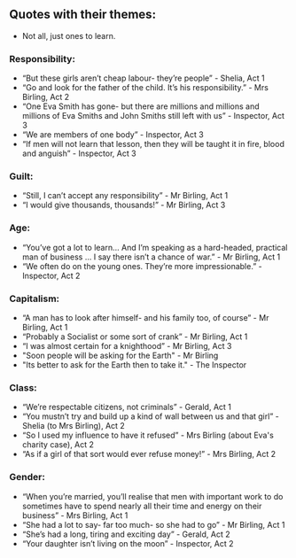 ## Quotes with their themes:
* Not all, just ones to learn.

### Responsibility:
* “But these girls aren’t cheap labour- they’re people” - Shelia, Act 1
* “Go and look for the father of the child. It’s his responsibility.” - Mrs Birling, Act 2
* “One Eva Smith has gone- but there are millions and millions and millions
of Eva Smiths and John Smiths still left with us” - Inspector, Act 3
* “We are members of one body” - Inspector, Act 3
* “If men will not learn that lesson, then they will be taught it in fire, blood and
anguish” - Inspector, Act 3

### Guilt:  
* “Still, I can’t accept any responsibility” - Mr Birling, Act 1
* “I would give thousands, thousands!” - Mr Birling, Act 3

### Age:
* “You’ve got a lot to learn… And I’m speaking as a hard-headed, practical
man of business … I say there isn’t a chance of war.” - Mr Birling, Act 1
* “We often do on the young ones. They’re more impressionable.” - Inspector, Act 2

### Capitalism:
* “A man has to look after himself- and his family too, of course” - Mr Birling, Act 1
* “Probably a Socialist or some sort of crank” - Mr Birling, Act 1
* “I was almost certain for a knighthood” - Mr Birling, Act 3
* "Soon people will be asking for the Earth" - Mr Birling
* "Its better to ask for the Earth then to take it." - The Inspector

### Class:
* “We’re respectable citizens, not criminals” - Gerald, Act 1
* “You mustn’t try and build up a kind of wall between us and that girl” - Shelia (to Mrs Birling), Act 2
* “So I used my influence to have it refused” - Mrs Birling (about Eva's charity case), Act 2
* “As if a girl of that sort would ever refuse money!” - Mrs Birling, Act 2

### Gender:
* “When you’re married, you’ll realise that men with important work to
do sometimes have to spend nearly all their time and energy on
their business” - Mrs Birling, Act 1
* “She had a lot to say- far too much- so she had to go” - Mr Birling, Act 1
* “She’s had a long, tiring and exciting day” - Gerald, Act 2
* “Your daughter isn’t living on the moon” - Inspector, Act 2
